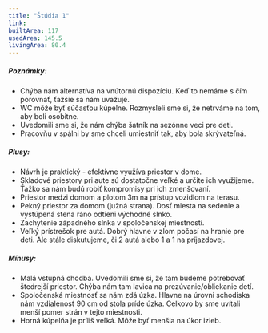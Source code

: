 ```yaml
---
title: "Štúdia 1"
link:
builtArea: 117
usedArea: 145.5
livingArea: 80.4
---
```


##### Poznámky:
- Chýba nám alternatíva na vnútornú dispozíciu. Keď to nemáme s čím porovnať, ťažšie sa nám uvažuje.
- WC môže byť súčasťou kúpelne. Rozmysleli sme si, že netrváme na tom, aby boli osobitne.
- Uvedomili sme si, že nám chýba šatník na sezónne veci pre deti.
- Pracovňu v spálni by sme chceli umiestniť tak, aby bola skrývateľná.

##### Plusy:
- Návrh je praktický - efektívne využíva priestor v dome.
- Skladové priestory pri aute sú dostatočne veľké a určite ich využijeme. Ťažko sa nám budú robiť kompromisy pri ich zmenšovaní.
- Priestor medzi domom a plotom 3m na prístup vozidlom na terasu.
- Pekný priestor za domom (južná strana). Dosť miesta na sedenie a vystúpená stena ráno odtieni východné slnko.
- Zachytenie západného slnka v spoločenskej miestnosti.
- Veľký prístrešok pre autá. Dobrý hlavne v zlom počasí na hranie pre deti. Ale stále diskutujeme, či 2 autá alebo 1 a 1 na príjazdovej.

##### Mínusy:
- Malá vstupná chodba. Uvedomili sme si, že tam budeme potrebovať štedrejší priestor. Chýba nám tam lavica na prezúvanie/obliekanie detí.
- Spoločenská miestnosť sa nám zdá úzka. Hlavne na úrovni schodiska nám vzdialenosť 90 cm od stola príde úzka. Celkovo by sme uvítali menší pomer strán v tejto miestnosti.
- Horná kúpelňa je príliš veľká. Môže byť menšia na úkor izieb.